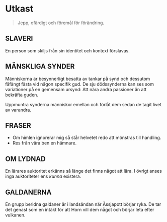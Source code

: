 # Utkast

> Jepp, ofärdigt och föremål för förändring.

## SLAVERI

En person som skiljs från sin identitet och kontext förslavas.

## MÄNSKLIGA SYNDER

Människorna är besynnerligt besatta av tankar på synd och dessutom fåfängt fästa vid någon specifik gud. De sju dödssynderna kan ses som variationer på en gemensam ursynd: Att nära andra passioner än att bekräfta guden.

Uppmuntra synderna människor emellan och förlåt dem sedan de tagit livet av varandra.

## FRASER

* Om himlen ignorerar mig så står helvetet redo att mönstras till handling.
* Res från våra ben en hämnare.

## OM LYDNAD

En lärares auktoritet erkänns så länge det finns något att lära. I övrigt anses inga auktoriteter ens *kunna* existera.

## GALDANERNA

En grupp beridna galdaner är i landsändan när Ässjapott börjar ryka. De tar det genast som en intäkt för att Horn vill dem något och börjar leta efter vulkanen.
